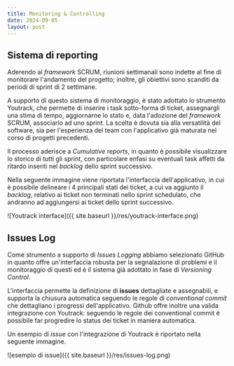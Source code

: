 ```yaml
---
title: Monitoring & Controlling
date: 2024-09-05
layout: post
---
```


## Sistema di reporting

Aderendo al _framework_ SCRUM, riunioni settimanali sono indette al fine di monitorare l'andamento del progetto; inoltre, gli obiettivi sono scanditi da periodi di sprint di 2 settimane.

A supporto di questo sistema di monitoraggio, è stato adottato lo strumento Youtrack, che permette di inserire i task sotto-forma di ticket, assegnargli una stima di tempo, aggiornarne lo stato e, data l'adozione del _framework_ SCRUM, associarlo ad uno sprint. La scelta è dovuta sia alla versatilità del software, sia per l'esperienza del team con l'applicativo già maturata nel corso di progetti precedenti.

Il processo aderisce a _Cumulative reports_, in quanto è possibile visualizzare lo storico di tutti gli sprint, con particolare enfasi su eventuali task affetti da ritardo inseriti nel _backlog_ dello sprint successivo.

Nella seguente immagine viene riportata l'interfaccia dell'applicativo, in cui è possibile delineare i 4 principali stati dei ticket, a cui va aggiunto il _backlog_, relativo ai ticket non terminati nello sprint schedulato, che andranno ad aggiungersi ai ticket dello sprint successivo.

![Youtrack interface]({{ site.baseurl }}/res/youtrack-interface.png)

## Issues Log

Come strumento a supporto di _Issues Logging_ abbiamo selezionato GitHub in quanto offre un'interfaccia robusta per la segnalazione di problemi e il monitoraggio di questi ed è il sistema già adottato in fase di _Versioning Control_.

L'interfaccia permette la definizione di **issues** dettagliate e assegnabili, e supporta la chiusura automatica seguendo le regole di _conventional commit_ che dettagliano i progressi dell'applicativo.
Github offre inoltre una valida integrazione con Youtrack: seguendo le regole dei conventional commit è possibile far progredire lo status dei ticket in maniera automatica.

Un esempio di _issue_ con l'integrazione di Youtrack è riportato nella seguente immagine.

![esempio di issue]({{ site.baseurl }}/res/issues-log.png)
